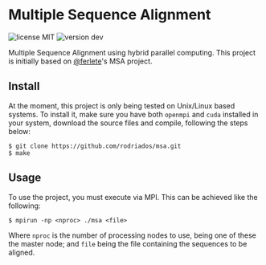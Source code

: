 # Multiple Sequence Alignment
![license MIT](https://img.shields.io/badge/license-MIT-lightgrey.svg)
![version dev](https://img.shields.io/badge/version-dev-orange.svg)

Multiple Sequence Alignment using hybrid parallel computing. This project is initially based on
[@ferlete](https://github.com/ferlete)'s MSA project.

## Install

At the moment, this project is only being tested on Unix/Linux based systems. To install it, make sure you have both
`openmpi` and `cuda` installed in your system, download the source files and compile, following the steps below:

```
$ git clone https://github.com/rodriados/msa.git
$ make
```

## Usage

To use the project, you must execute via MPI. This can be achieved like the following:

```
$ mpirun -np <nproc> ./msa <file>
```

Where `nproc` is the number of processing nodes to use, being one of these the master node; and `file` being
the file containing the sequences to be aligned.